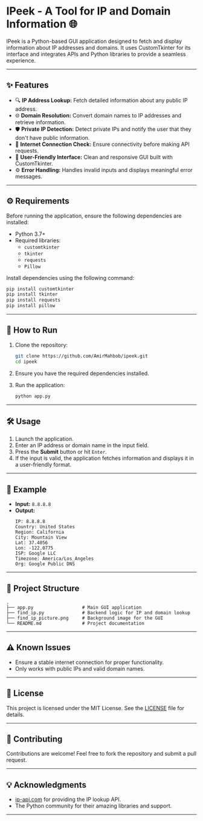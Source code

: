# IPeek - A Tool for IP and Domain Information 🌐

IPeek is a Python-based GUI application designed to fetch and display information about IP addresses and domains. It uses CustomTkinter for its interface and integrates APIs and Python libraries to provide a seamless experience.

---

## ✨ Features

- 🔍 **IP Address Lookup:** Fetch detailed information about any public IP address.
- 🌐 **Domain Resolution:** Convert domain names to IP addresses and retrieve information.
- 🛡️ **Private IP Detection:** Detect private IPs and notify the user that they don't have public information.
- 📡 **Internet Connection Check:** Ensure connectivity before making API requests.
- 🎨 **User-Friendly Interface:** Clean and responsive GUI built with CustomTkinter.
- ⚙️ **Error Handling:** Handles invalid inputs and displays meaningful error messages.

---

## ⚙️ Requirements

Before running the application, ensure the following dependencies are installed:

- Python 3.7+
- Required libraries:
  - `customtkinter`
  - `tkinter`
  - `requests`
  - `Pillow`

Install dependencies using the following command:

```bash
pip install customtkinter
pip install tkinter
pip install requests
pip install pillow
```

---

## 🚀 How to Run

1. Clone the repository:
   ```bash
   git clone https://github.com/AmirMahbob/ipeek.git
   cd ipeek
   ```

2. Ensure you have the required dependencies installed.

3. Run the application:
   ```bash
   python app.py
   ```

---

## 🛠️ Usage

1. Launch the application.
2. Enter an IP address or domain name in the input field.
3. Press the **Submit** button or hit `Enter`.
4. If the input is valid, the application fetches information and displays it in a user-friendly format.

---

## 🌟 Example

- **Input:** `8.8.8.8`
- **Output:**
  ```
  IP: 8.8.8.8
  Country: United States
  Region: California
  City: Mountain View
  Lat: 37.4056
  Lon: -122.0775
  ISP: Google LLC
  Timezone: America/Los_Angeles
  Org: Google Public DNS
  ```

---

## 📂 Project Structure

```
.
├── app.py                  # Main GUI application
├── find_ip.py              # Backend logic for IP and domain lookup
├── find_ip_picture.png     # Background image for the GUI
└── README.md               # Project documentation
```

---

## ⚠️ Known Issues

- Ensure a stable internet connection for proper functionality.
- Only works with public IPs and valid domain names.

---

## 📜 License

This project is licensed under the MIT License. See the [LICENSE](LICENSE) file for details.

---

## 🤝 Contributing

Contributions are welcome! Feel free to fork the repository and submit a pull request.

---

## 💡 Acknowledgments

- [ip-api.com](https://ip-api.com) for providing the IP lookup API.
- The Python community for their amazing libraries and support.

---
